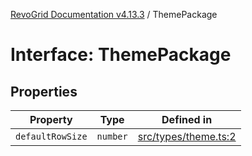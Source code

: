 [RevoGrid Documentation v4.13.3](README.md) / ThemePackage

# Interface: ThemePackage

## Properties

| Property | Type | Defined in |
| ------ | ------ | ------ |
| `defaultRowSize` | `number` | [src/types/theme.ts:2](https://github.com/revolist/revogrid/blob/827fce61250cb005ab132b3ed11b8ae836712e7b/src/types/theme.ts#L2) |

